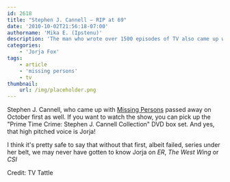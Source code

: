 ```yaml
---
id: 2618
title: "Stephen J. Cannell — RIP at 69"
date: '2010-10-02T21:56:18-07:00'
authorname: 'Mika E. (Ipstenu)'
description: 'The man who wrote over 1500 episodes of TV also came up with "Missing Persons".'
categories:
    - 'Jorja Fox'
tags:
    - article
    - 'missing persons'
    - tv
thumbnail:
    url: /img/placeholder.png
---
```


Stephen J. Cannell, who came up with [Missing Persons](/library/actor/missing-persons/) passed away on October first as well.  If you want to watch the show, you can pick up the "Prime Time Crime: Stephen J. Cannell Collection" DVD box set. And yes, that high pitched voice is Jorja!

I think it's pretty safe to say that without that first, albeit failed, series under her belt, we may never have gotten to know Jorja on _ER_, _The West Wing_ or _CSI_

Credit: TV Tattle
